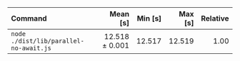 | Command                                |       Mean [s] | Min [s] | Max [s] | Relative |
| :------------------------------------- | -------------: | ------: | ------: | -------: |
| `node ./dist/lib/parallel-no-await.js` | 12.518 ± 0.001 |  12.517 |  12.519 |     1.00 |
